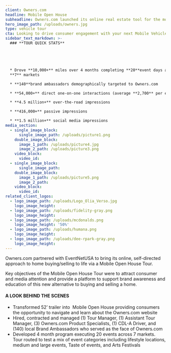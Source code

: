 ```yaml
---
client: Owners.com
headline: Mobile Open House
subheadline: Owners.com launched its online real estate tool for the modern home buyer/seller with a custom mobile open house
hero_image_path: /uploads/owners.jpg
type: vehicle tour
cta: Looking to drive consumer engagement with your next Mobile Vehicle Tour?
sidebar_text_markdown: >-
  ### **TOUR QUICK STATS**





  * Drove **10,000+** miles over 4 months completing **20**event days across
  **7** markets

  * **140**brand ambassadors demographically targeted to Owners.com

  * **54,000+** direct one-on-one interactions (average **2,700** per event day)

  * **4.5 million+** over-the-road impressions

  * **416,000+** passive impressions

  * **1.5 million+** social media impressions
media_section:
  - single_image_block:
      single_image_path: /uploads/picture1.png
    double_image_block:
      image_1_path: /uploads/picture4.jpg
      image_2_path: /uploads/picture3.png
    video_block:
      video_id:
  - single_image_block:
      single_image_path:
    double_image_block:
      image_1_path: /uploads/picture5.png
      image_2_path:
    video_block:
      video_id:
related_client_logos:
  - logo_image_path: /uploads/Logo_Olia_Verso.jpg
    logo_image_height:
  - logo_image_path: /uploads/fidelity-gray.png
    logo_image_height:
  - logo_image_path: /uploads/mcdonalds.png
    logo_image_height: '50%'
  - logo_image_path: /uploads/humana.png
    logo_image_height:
  - logo_image_path: /uploads/dee-rpark-gray.png
    logo_image_height:
---
```



Owners.com partnered with EventNetUSA to bring its online, self-directed approach to home buying/selling to life via a Mobile Open House Tour.

Key objectives of the Mobile Open House Tour were to attract consumer and media attention and provide a platform to support brand awareness and education of this new alternative to buying and selling a home.

#### A LOOK BEHIND THE SCENES

* Transformed 52’ trailer into  Mobile Open House providing consumers the opportunity to navigate and learn about the Owners.com website
* Hired, contracted and managed (1) Tour Manager, (1) Assistant Tour Manager, (3) Owners.com Product Specialists, (1) CDL-A Driver, and (140) local Brand Ambassadors who served as the face of Owners.com
* Developed 4 month program executing 20 events across 7 markets. Tour routed to test a mix of event categories including lifestyle locations, medium and large events, Taste of events, and Arts Festivals